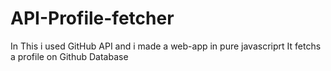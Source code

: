 # API-Profile-fetcher
In This i used GitHub API and i made a web-app in pure javascriprt
It fetchs a profile on Github Database
